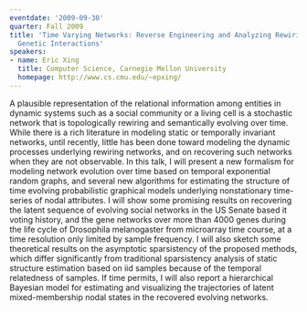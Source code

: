 ```yaml
---
eventdate: '2009-09-30'
quarter: Fall 2009
title: 'Time Varying Networks: Reverse Engineering and Analyzing Rewiring Social and
  Genetic Interactions'
speakers:
- name: Eric Xing
  title: Computer Science, Carnegie Mellon University
  homepage: http://www.cs.cmu.edu/~epxing/
---
```

A plausible representation of the relational information among entities in dynamic systems such as a social community or a living cell is a stochastic network that is topologically rewiring and semantically evolving over time. While there is a rich literature in modeling static or temporally invariant networks, until recently, little has been done toward modeling the dynamic processes underlying rewiring networks, and on recovering such networks when they are not observable. In this talk, I will present a new formalism for modeling network evolution over time based on temporal exponential random graphs, and several new algorithms for estimating the structure of time evolving probabilistic graphical models underlying nonstationary time-series of nodal attributes. I will show some promising results on recovering the latent sequence of evolving social networks in the US Senate based it voting history, and the gene networks over more than 4000 genes during the life cycle of Drosophila melanogaster from microarray time course, at a time resolution only limited by sample frequency. I will also sketch some theoretical results on the asymptotic sparsistency of the proposed methods, which differ significantly from traditional sparsistency analysis of static structure estimation based on iid samples because of the temporal relatedness of samples. If time permits, I will also report a hierarchical Bayesian model for estimating and visualizing the trajectories of latent mixed-membership nodal states in the recovered evolving networks.